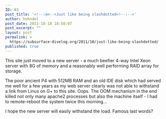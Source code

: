 ```yaml
---
ID: 83
post_title: '<!--:en-->Just like being slashdotted<!--:-->'
author: hohndel
post_date: 2011-10-18 18:58:07
post_excerpt: ""
layout: post
permalink: >
  https://subsurface-divelog.org/2011/10/just-like-being-slashdotted/
published: true
---
```

<!--:en--><p>This site just moved to a new server - a much beefier 4-way Intel Xeon server with 8G of memory and a reasonably well performing RAID array for storage.</p>
<p>The poor ancient P4 with 512MB RAM and an old IDE disk which had served me well for a few years as my web server clearly was not able to withstand a link from Linus on G+ to this site. Oops. The OOM mechanism in the end killed not only many apache2 processes but also the machine itself - I had to remote-reboot the system twice this morning...</p>
<p>I hope the new server will easily withstand the load. Famous last words?</p><!--:-->